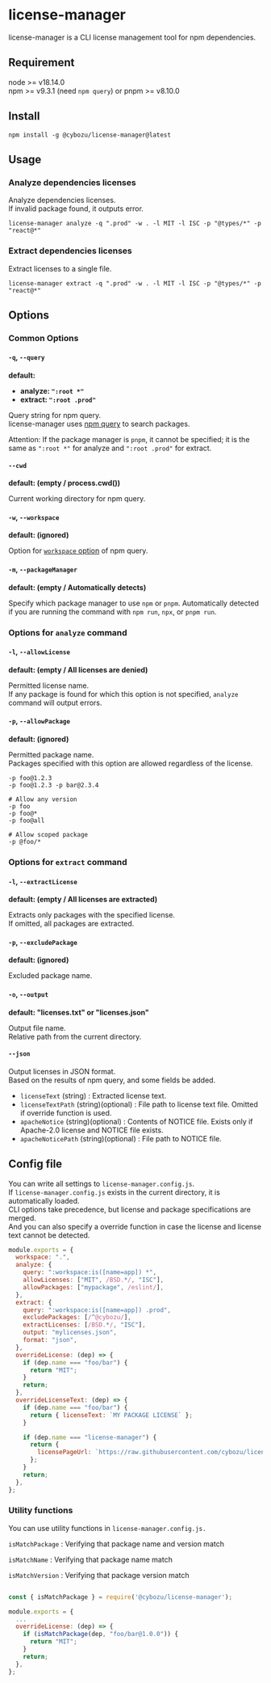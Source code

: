 # license-manager

license-manager is a CLI license management tool for npm dependencies.

## Requirement

node >= v18.14.0  
npm >= v9.3.1 (need `npm query`) or pnpm >= v8.10.0

## Install

```
npm install -g @cybozu/license-manager@latest
```

## Usage

### Analyze dependencies licenses

Analyze dependencies licenses.  
If invalid package found, it outputs error.

```
license-manager analyze -q ".prod" -w . -l MIT -l ISC -p "@types/*" -p "react@*"
```

### Extract dependencies licenses

Extract licenses to a single file.

```
license-manager extract -q ".prod" -w . -l MIT -l ISC -p "@types/*" -p "react@*"
```

## Options

### Common Options

#### `-q`, `--query`

**default:**

- **analyze: `":root *"`**
- **extract: `":root .prod"`**

Query string for npm query.  
license-manager uses [npm query](https://docs.npmjs.com/cli/v8/commands/npm-query) to search packages.

Attention: If the package manager is `pnpm`, it cannot be specified; it is the same as `":root *"` for analyze and `":root .prod"` for extract.

#### `--cwd`

**default: (empty / process.cwd())**

Current working directory for npm query.

#### `-w`, `--workspace`

**default: (ignored)**

Option for [`workspace` option](https://docs.npmjs.com/cli/v8/commands/npm-query#workspace) of npm query.

#### `-m`, `--packageManager`

**default: (empty / Automatically detects)**

Specify which package manager to use `npm` or `pnpm`.
Automatically detected if you are running the command with `npm run`, `npx`, or `pnpm run`.

### Options for `analyze` command

#### `-l`, `--allowLicense`

**default: (empty / All licenses are denied)**

Permitted license name.  
If any package is found for which this option is not specified, `analyze` command will output errors.

#### `-p`, `--allowPackage`

**default: (ignored)**

Permitted package name.  
Packages specified with this option are allowed regardless of the license.

```
-p foo@1.2.3
-p foo@1.2.3 -p bar@2.3.4

# Allow any version
-p foo
-p foo@*
-p foo@all

# Allow scoped package
-p @foo/*
```

### Options for `extract` command

#### `-l`, `--extractLicense`

**default: (empty / All licenses are extracted)**

Extracts only packages with the specified license.  
If omitted, all packages are extracted.

#### `-p`, `--excludePackage`

**default: (ignored)**

Excluded package name.

#### `-o`, `--output`

**default: "licenses.txt" or "licenses.json"**

Output file name.  
Relative path from the current directory.

#### `--json`

Output licenses in JSON format.  
Based on the results of npm query, and some fields be added.

- `licenseText` (string) : Extracted license text.
- `licenseTextPath` (string)(optional) : File path to license text file. Omitted if override function is used.
- `apacheNotice` (string)(optional) : Contents of NOTICE file. Exists only if Apache-2.0 license and NOTICE file exists.
- `apacheNoticePath` (string)(optional) : File path to NOTICE file.

## Config file

You can write all settings to `license-manager.config.js`.  
If `license-manager.config.js` exists in the current directory, it is automatically loaded.  
CLI options take precedence, but license and package specifications are merged.  
And you can also specify a override function in case the license and license text cannot be detected.

```js
module.exports = {
  workspace: ".",
  analyze: {
    query: ":workspace:is([name=app]) *",
    allowLicenses: ["MIT", /BSD.*/, "ISC"],
    allowPackages: ["mypackage", /eslint/],
  },
  extract: {
    query: ":workspace:is([name=app]) .prod",
    excludePackages: [/^@cybozu/],
    extractLicenses: [/BSD.*/, "ISC"],
    output: "mylicenses.json",
    format: "json",
  },
  overrideLicense: (dep) => {
    if (dep.name === "foo/bar") {
      return "MIT";
    }
    return;
  },
  overrideLicenseText: (dep) => {
    if (dep.name === "foo/bar") {
      return { licenseText: `MY PACKAGE LICENSE` };
    }

    if (dep.name === "license-manager") {
      return {
        licensePageUrl: `https://raw.githubusercontent.com/cybozu/license-manager/v${dep.version}/LICENSE`,
      };
    }
    return;
  },
};
```

### Utility functions

You can use utility functions in `license-manager.config.js.`

`isMatchPackage` : Verifying that package name and version match

`isMatchName` : Verifying that package name match

`isMatchVersion` : Verifying that package version match

```js

const { isMatchPackage } = require('@cybozu/license-manager');

module.exports = {
  ...
  overrideLicense: (dep) => {
    if (isMatchPackage(dep, "foo/bar@1.0.0")) {
      return "MIT";
    }
    return;
  },
};
```
